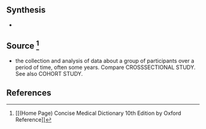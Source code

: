 ## Synthesis
- 
## Source [^1]
- the collection and analysis of data about a group of participants over a period of time, often some years. Compare CROSSSECTIONAL STUDY. See also COHORT STUDY.
## References

[^1]: [[(Home Page) Concise Medical Dictionary 10th Edition by Oxford Reference]]